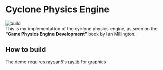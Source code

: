 # Cyclone Physics Engine   
![build](https://github.com/raulandre/cyclone/actions/workflows/c-cpp.yml/badge.svg)   
This is my implementation of the cyclone physics engine, as seen on the **"Game Physics Engine Development"** book by Ian Millington.

## How to build
The demo requires raysan5's [raylib](https://github.com/raysan5/raylib) for graphics
